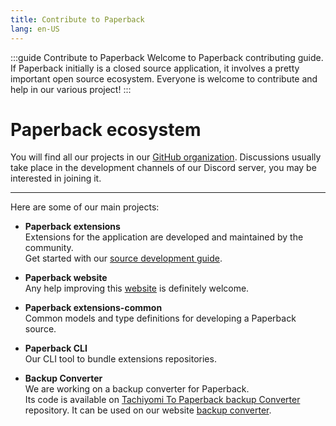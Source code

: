 ```yaml
---
title: Contribute to Paperback
lang: en-US
---
```


:::guide Contribute to Paperback
Welcome to Paperback contributing guide. If Paperback initially is a closed source application, it involves a pretty important open source ecosystem. Everyone is welcome to contribute and help in our various project!
:::

# Paperback ecosystem
You will find all our projects in our [GitHub organization](https://github.com/Paperback-iOS). Discussions usually take place in the development channels of our Discord server, you may be interested in joining it.

---

Here are some of our main projects:

 * **Paperback extensions**  
  Extensions for the application are developed and maintained by the community.  
  Get started with our [source development guide](extension-development/).

 * **Paperback website**  
  Any help improving this [website](https://github.com/Paperback-iOS/website/) is definitely welcome.

 * **Paperback extensions-common**  
   Common models and type definitions for developing a Paperback source.

 * **Paperback CLI**  
   Our CLI tool to bundle extensions repositories.

 * **Backup Converter**  
  We are working on a backup converter for Paperback.  
  Its code is available on [Tachiyomi To Paperback backup Converter](https://github.com/Paperback-iOS/Tachiyomi-To-Paperbackup-Converter) repository. It can be used on our website [backup converter](/tools/backup-converter/).
